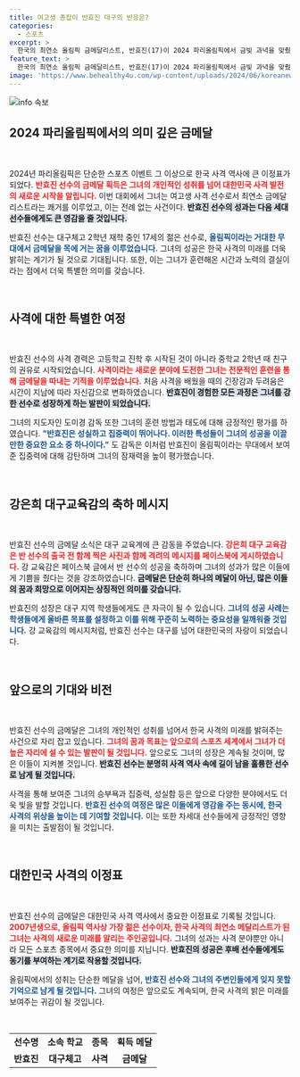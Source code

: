 ```yaml
---
title: 여고생 총잡이 반효진 대구의 반응은?
categories:
  - 스포츠
excerpt: >
  한국의 최연소 올림픽 금메달리스트, 반효진(17)이 2024 파리올림픽에서 금빛 과녁을 맞췄다! 대구체고 소속의 그녀는 사격 공기소총 10m에서 신기록을 세우며 대한민국 하계올림픽 100번째 금메달을 안겼다.
feature_text: >
  한국의 최연소 올림픽 금메달리스트, 반효진(17)이 2024 파리올림픽에서 금빛 과녁을 맞췄다! 대구체고 소속의 그녀는 사격 공기소총 10m에서 신기록을 세우며 대한민국 하계올림픽 100번째 금메달을 안겼다.
image: 'https://www.behealthy4u.com/wp-content/uploads/2024/06/koreanews.jpg'
---
```


<p><img src="https://www.behealthy4u.com/wp-content/uploads/2024/06/koreanews.jpg" alt="info 속보" /></p>

<h2 data-ke-size="size26">2024 파리올림픽에서의 의미 깊은 금메달</h2>

<p data-ke-size="size16">&nbsp;</p> 

<p>2024년 파리올림픽은 단순한 스포츠 이벤트 그 이상으로 한국 사격 역사에 큰 이정표가 되었다. <b><span style="color: #ee2323;">반효진 선수의 금메달 획득은 그녀의 개인적인 성취를 넘어 대한민국 사격 발전의 새로운 시작을 알립니다.</span></b> 이번 대회에서 그녀는 여고생 사격 선수로서 최연소 금메달리스트라는 쾌거를 이루었고, 이는 전례 없는 사건이다. <b><span style="background-color: #21538527;">반효진 선수의 성과는 다음 세대 선수들에게도 큰 영감을 줄 것입니다.</span></b> </p>

<p>반효진 선수는 대구체고 2학년 재학 중인 17세의 젊은 선수로, <b><span style="color: #1a5490;">올림픽이라는 거대한 무대에서 금메달을 목에 거는 꿈을 이루었습니다.</span></b> 그녀의 성공은 한국 사격의 미래를 더욱 밝히는 계기가 될 것으로 기대됩니다. 또한, 이는 그녀가 훈련해온 시간과 노력의 결실이라는 점에서 더욱 특별한 의미를 갖습니다.</p>

<p data-ke-size="size16">&nbsp;</p>

<h2 data-ke-size="size26">사격에 대한 특별한 여정</h2>

<p data-ke-size="size16">&nbsp;</p> 

<p>반효진 선수의 사격 경력은 고등학교 진학 후 시작된 것이 아니라 중학교 2학년 때 친구의 권유로 시작되었습니다. <b><span style="color: #ee2323;">사격이라는 새로운 분야에 도전한 그녀는 전문적인 훈련을 통해 금메달을 따내는 기적을 이루었습니다.</span></b> 처음 사격을 배웠을 때의 긴장감과 두려움은 시간이 지남에 따라 자신감으로 변화하였습니다. <b><span style="background-color: #21538527;">반효진이 경험한 모든 과정은 그녀를 강한 선수로 성장하게 하는 발판이 되었습니다.</span></b></p>

<p>그녀의 지도자인 도미경 감독 또한 그녀의 훈련 방법과 태도에 대해 긍정적인 평가를 하였습니다. <b><span style="color: #1a5490;">"반효진은 성실하고 집중력이 뛰어나다. 이러한 특성들이 그녀의 성공을 이끌만한 중요한 요소 중 하나이다."</span></b> 도 감독은 이처럼 반효진이 올림픽이라는 무대에서 보여준 집중력에 대해 감탄하며 그녀의 잠재력을 높이 평가했습니다.</p>

<p data-ke-size="size16">&nbsp;</p>

<h2 data-ke-size="size26">강은희 대구교육감의 축하 메시지</h2>

<p data-ke-size="size16">&nbsp;</p> 

<p>반효진 선수의 금메달 소식은 대구 교육계에 큰 감동을 주었습니다. <b><span style="color: #ee2323;">강은희 대구 교육감은 반 선수의 출국 전 함께 찍은 사진과 함께 격려의 메시지를 페이스북에 게시하였습니다.</span></b> 강 교육감은 페이스북 글에서 반 선수의 성공을 축하하며 그녀의 성과가 많은 이들에게 기쁨을 줬다는 것을 강조하였습니다. <b><span style="background-color: #21538527;">금메달은 단순히 하나의 메달이 아닌, 많은 이들의 꿈과 희망으로 이어지는 상징적인 의미를 갖습니다.</span></b></p>

<p>반효진의 성장은 대구 지역 학생들에게도 큰 자극이 될 수 있습니다. <b><span style="color: #1a5490;">그녀의 성공 사례는 학생들에게 올바른 목표를 설정하고 이를 위해 꾸준히 노력하는 중요성을 일깨워줄 것입니다.</span></b> 강 교육감의 메시지처럼, 반효진 선수는 대구를 넘어 대한민국의 자랑이 되었습니다.</p>

<p data-ke-size="size16">&nbsp;</p>

<h2 data-ke-size="size26">앞으로의 기대와 비전</h2>

<p data-ke-size="size16">&nbsp;</p> 

<p>반효진 선수의 금메달은 그녀의 개인적인 성취를 넘어서 한국 사격의 미래를 밝혀주는 사건으로 자리 잡고 있습니다. <b><span style="color: #ee2323;">그녀의 꿈과 목표는 앞으로의 스포츠 세계에서 그녀가 더 높은 자리에 설 수 있는 발판이 될 것입니다.</span></b> 앞으로도 그녀의 성장은 계속될 것이며, 많은 이들이 지켜볼 것입니다. <b><span style="background-color: #21538527;">반효진 선수는 분명히 사격 역사 속에 길이 남을 훌륭한 선수로 남게 될 것입니다.</span></b></p>

<p>사격을 통해 보여준 그녀의 승부욕과 집중력, 성실함 등은 앞으로 다양한 분야에서도 더욱 빛을 발할 것입니다. <b><span style="color: #1a5490;">반효진 선수의 여정은 많은 이들에게 영감을 주는 동시에, 한국 사격의 위상을 높이는 데 기여할 것입니다.</span></b> 이는 또한 차세대 선수들에게 긍정적인 영향을 미치는 출발점이 될 것입니다.</p>

<p data-ke-size="size16">&nbsp;</p>

<h2 data-ke-size="size26">대한민국 사격의 이정표</h2>

<p data-ke-size="size16">&nbsp;</p> 

<p>반효진 선수의 금메달은 대한민국 사격 역사에서 중요한 이정표로 기록될 것입니다. <b><span style="color: #ee2323;">2007년생으로, 올림픽 역사상 가장 젊은 선수이자, 한국 사격의 최연소 메달리스트가 된 그녀는 사격의 새로운 미래를 알리는 주인공입니다.</span></b> 그녀의 성과는 사격 분야뿐만 아니라 모든 스포츠 종목에서 중요한 의미를 지닙니다. <b><span style="background-color: #21538527;">반효진의 성공은 후배 선수들에게도 동기를 부여하는 계기로 작용할 것입니다.</span></b></p>

<p>올림픽에서의 성취는 단순한 메달을 넘어, <b><span style="color: #1a5490;">반효진 선수와 그녀의 주변인들에게 잊지 못할 기억으로 남게 될 것입니다.</span></b> 그녀의 여정은 앞으로도 계속되며, 한국 사격의 밝은 미래를 보여주는 귀감이 될 것입니다.</p>

<p data-ke-size="size16">&nbsp;</p>

<table style="width: 100%; height: 100%; border-collapse: collapse;">
    <tbody>
        <tr>
            <td style="text-align: center; height: 17px;"><b>선수명</b></td>
            <td style="text-align: center; height: 17px;"><b>소속 학교</b></td>
            <td style="text-align: center; height: 17px;"><b>종목</b></td>
            <td style="text-align: center; height: 17px;"><b>획득 메달</b></td>
        </tr>
        <tr>
            <td style="text-align: center; height: 17px;"><b>반효진</b></td>
            <td style="text-align: center; height: 17px;"><b>대구체고</b></td>
            <td style="text-align: center; height: 17px;"><b>사격</b></td>
            <td style="text-align: center; height: 17px;"><b>금메달</b></td>
        </tr>
    </tbody>
</table>

<p data-ke-size="size16">&nbsp;</p>

<p>앞으로도 반효진 선수의 활약을 기대하며, 그녀의 성취를 응원합니다. 한국 사격의 미래도 이와 같은 인재들이 만들어 나갈 것을 믿습니다.</p>
생생한 뉴스, <a href="https://onioninfo.kr" rel="dofollow">onioninfo.kr</a>


